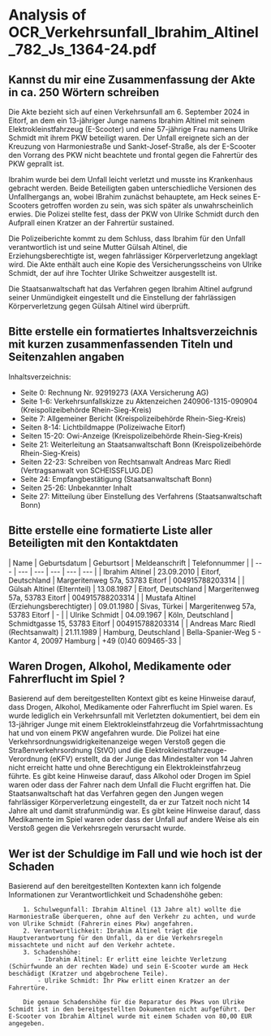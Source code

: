 # Analysis of OCR_Verkehrsunfall_Ibrahim_Altinel_782_Js_1364-24.pdf

## Kannst du mir eine Zusammenfassung der Akte in ca. 250 Wörtern schreiben

Die Akte bezieht sich auf einen Verkehrsunfall am 6. September 2024 in Eitorf, an dem ein 13-jähriger Junge namens Ibrahim Altinel mit seinem Elektrokleinstfahrzeug (E-Scooter) und eine 57-jährige Frau namens Ulrike Schmidt mit ihrem PKW beteiligt waren. Der Unfall ereignete sich an der Kreuzung von Harmoniestraße und Sankt-Josef-Straße, als der E-Scooter den Vorrang des PKW nicht beachtete und frontal gegen die Fahrertür des PKW geprallt ist.

Ibrahim wurde bei dem Unfall leicht verletzt und musste ins Krankenhaus gebracht werden. Beide Beteiligten gaben unterschiedliche Versionen des Unfallhergangs an, wobei IBrahim zunächst behauptete, am Heck seines E-Scooters getroffen worden zu sein, was sich später als unwahrscheinlich erwies. Die Polizei stellte fest, dass der PKW von Ulrike Schmidt durch den Aufprall einen Kratzer an der Fahrertür sustained.

Die Polizeiberichte kommt zu dem Schluss, dass Ibrahim für den Unfall verantwortlich ist und seine Mutter Gülsah Altinel, die Erziehungsberechtigte ist, wegen fahrlässiger Körperverletzung angeklagt wird. Die Akte enthält auch eine Kopie des Versicherungsscheins von Ulrike Schmidt, der auf ihre Tochter Ulrike Schweitzer ausgestellt ist.

Die Staatsanwaltschaft hat das Verfahren gegen Ibrahim Altinel aufgrund seiner Unmündigkeit eingestellt und die Einstellung der fahrlässigen Körperverletzung gegen Gülsah Altinel wird überprüft.

## Bitte erstelle ein formatiertes Inhaltsverzeichnis mit kurzen zusammenfassenden Titeln und Seitenzahlen angaben

Inhaltsverzeichnis:

* Seite 0: Rechnung Nr. 92919273 (AXA Versicherung AG)
* Seite 1-6: Verkehrsunfallskizze zu Aktenzeichen 240906-1315-090904 (Kreispolizeibehörde Rhein-Sieg-Kreis)
* Seite 7: Allgemeiner Bericht (Kreispolizeibehörde Rhein-Sieg-Kreis)
* Seiten 8-14: Lichtbildmappe (Polizeiwache Eitorf)
* Seiten 15-20: Owi-Anzeige (Kreispolizeibehörde Rhein-Sieg-Kreis)
* Seite 21: Weiterleitung an Staatsanwaltschaft Bonn (Kreispolizeibehörde Rhein-Sieg-Kreis)
* Seiten 22-23: Schreiben von Rechtsanwalt Andreas Marc Riedl (Vertragsanwalt von SCHEISSFLUG.DE)
* Seite 24: Empfangbestätigung (Staatsanwaltschaft Bonn)
* Seiten 25-26: Unbekannter Inhalt
* Seite 27: Mitteilung über Einstellung des Verfahrens (Staatsanwaltschaft Bonn)

## Bitte erstelle eine formatierte Liste aller Beteiligten mit den Kontaktdaten

| Name | Geburtsdatum | Geburtsort | Meldeanschrift | Telefonnummer |
| --- | --- | --- | --- | --- | --- |
| Ibrahim Altinel | 23.09.2010 | Eitorf, Deutschland | Margeritenweg 57a, 53783 Eitorf | 004915788203314 |
| Gülsah Altinel (Elternteil) | 13.08.1987 | Eitorf, Deutschland | Margeritenweg 57a, 53783 Eitorf | 004915788203314 |
| Mustafa Altinel (Erziehungsberechtigter) | 09.01.1980 | Sivas, Türkei | Margeritenweg 57a, 53783 Eitorf | - |
| Ulrike Schmidt | 04.09.1967 | Köln, Deutschland | Schmidtgasse 15, 53783 Eitorf | 004915788203314 |
| Andreas Marc Riedl (Rechtsanwalt) | 21.11.1989 | Hamburg, Deutschland | Bella-Spanier-Weg 5 - Kantor 4, 20097 Hamburg | +49 (0)40 609465-33 |

## Waren Drogen, Alkohol, Medikamente oder Fahrerflucht im Spiel ?

 Basierend auf dem bereitgestellten Kontext gibt es keine Hinweise darauf, dass Drogen, Alkohol, Medikamente oder Fahrerflucht im Spiel waren. Es wurde lediglich ein Verkehrsunfall mit Verletzten dokumentiert, bei dem ein 13-jähriger Junge mit einem Elektrokleinstfahrzeug die Vorfahrtmissachtung hat und von einem PKW angefahren wurde.
            Die Polizei hat eine Verkehrsordnungswidrigkeitenanzeige wegen Verstoß gegen die Straßenverkehrsordnung (StVO) und die Elektrokleinstfahrzeuge-Verordnung (eKFV) erstellt, da der Junge das Mindestalter von 14 Jahren nicht erreicht hatte und ohne Berechtigung ein Elektrokleinstfahrzeug führte. Es gibt keine Hinweise darauf, dass Alkohol oder Drogen im Spiel waren oder dass der Fahrer nach dem Unfall die Flucht ergriffen hat.
            Die Staatsanwaltschaft hat das Verfahren gegen den Jungen wegen fahrlässiger Körperverletzung eingestellt, da er zur Tatzeit noch nicht 14 Jahre alt und damit strafunmündig war. Es gibt keine Hinweise darauf, dass Medikamente im Spiel waren oder dass der Unfall auf andere Weise als ein Verstoß gegen die Verkehrsregeln verursacht wurde.

## Wer ist der Schuldige im Fall und wie hoch ist der Schaden

 Basierend auf den bereitgestellten Kontexten kann ich folgende Informationen zur Verantwortlichkeit und Schadenshöhe geben:

        1. Schulwegunfall: Ibrahim Altinel (13 Jahre alt) wollte die Harmoniestraße überqueren, ohne auf den Verkehr zu achten, und wurde von Ulrike Schmidt (Fahrerin eines Pkw) angefahren.
        2. Verantwortlichkeit: Ibrahim Altinel trägt die Hauptverantwortung für den Unfall, da er die Verkehrsregeln missachtete und nicht auf den Verkehr achtete.
        3. Schadenshöhe:
            - Ibrahim Altinel: Er erlitt eine leichte Verletzung (Schürfwunde an der rechten Wade) und sein E-Scooter wurde am Heck beschädigt (Kratzer und abgebrochene Teile).
            - Ulrike Schmidt: Ihr Pkw erlitt einen Kratzer an der Fahrertüre.

        Die genaue Schadenshöhe für die Reparatur des Pkws von Ulrike Schmidt ist in den bereitgestellten Dokumenten nicht aufgeführt. Der E-Scooter von Ibrahim Altinel wurde mit einem Schaden von 80,00 EUR angegeben.

